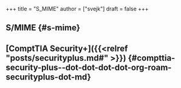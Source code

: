 +++
title = "S_MIME"
author = ["svejk"]
draft = false
+++

## S/MIME {#s-mime}


## [ComptTIA Security+]({{<relref "posts/securityplus.md#" >}}) {#compttia-security-plus--dot-dot-dot-dot-org-roam-securityplus-dot-md}